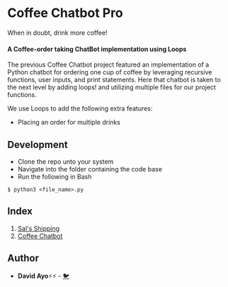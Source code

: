 # Coffee Chatbot Pro
When in doubt, drink more coffee!

#### A Coffee-order taking ChatBot implementation using Loops

The previous Coffee Chatbot project featured an implementation of a Python chatbot for ordering one cup of coffee by leveraging recursive functions, user inputs, and print statements. Here that chatbot is taken to the next level by adding loops! and utilizing multiple files for our project functions.

We use Loops to add the following extra features:
  * Placing an order for multiple drinks


## Development
* Clone the repo unto your system
* Navigate into the folder containing the code base
* Run the following in Bash

```
$ python3 <file_name>.py
```

## Index
1. [Sal's Shipping](/Sals-Shipping.py)
2. [Coffee Chatbot](/Coffee-Chatbot.py)

## Author
* **David Ayo**⚡⚡ - [🐦](https://twitter.com/dqve__)
